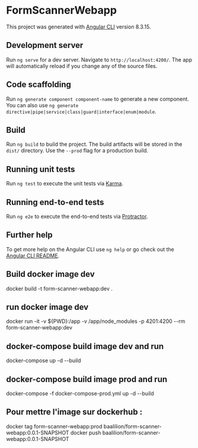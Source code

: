 # FormScannerWebapp

This project was generated with [Angular CLI](https://github.com/angular/angular-cli) version 8.3.15.

## Development server

Run `ng serve` for a dev server. Navigate to `http://localhost:4200/`. The app will automatically reload if you change any of the source files.

## Code scaffolding

Run `ng generate component component-name` to generate a new component. You can also use `ng generate directive|pipe|service|class|guard|interface|enum|module`.

## Build

Run `ng build` to build the project. The build artifacts will be stored in the `dist/` directory. Use the `--prod` flag for a production build.

## Running unit tests

Run `ng test` to execute the unit tests via [Karma](https://karma-runner.github.io).

## Running end-to-end tests

Run `ng e2e` to execute the end-to-end tests via [Protractor](http://www.protractortest.org/).

## Further help

To get more help on the Angular CLI use `ng help` or go check out the [Angular CLI README](https://github.com/angular/angular-cli/blob/master/README.md).


## Build docker image dev
docker build -t form-scanner-webapp:dev .

## run docker image dev
docker run -it -v ${PWD}:/app -v /app/node_modules -p 4201:4200 --rm form-scanner-webapp:dev

## docker-compose build image dev and run
docker-compose up -d --build

## docker-compose build image prod and run
docker-compose -f docker-compose-prod.yml up -d --build

## Pour mettre l'image sur dockerhub :
docker tag form-scanner-webapp:prod baalilion/form-scanner-webapp:0.0.1-SNAPSHOT
docker push baalilion/form-scanner-webapp:0.0.1-SNAPSHOT

